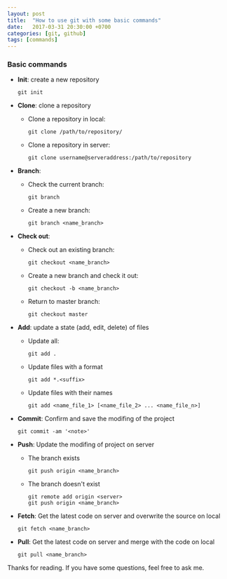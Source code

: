 ```yaml
---
layout: post
title:  "How to use git with some basic commands"
date:   2017-03-31 20:30:00 +0700
categories: [git, github]
tags: [commands] 
---
```


### Basic commands
  
  * **Init**: create a new repository
  
    ```
    git init
    ```
  
  * **Clone**: clone a repository
  
    * Clone a repository in local:
   
      ```
      git clone /path/to/repository/
      ```

    * Clone a repository in server:

      ```
      git clone username@serveraddress:/path/to/repository
      ```

  * **Branch**: 

    * Check the current branch:

      ```
      git branch
      ```

    * Create a new branch:

      ```
      git branch <name_branch>
      ```

  * **Check out**:

    * Check out an existing branch:
    
      ```
      git checkout <name_branch>
      ```

    * Create a new branch and check it out:

      ```
      git checkout -b <name_branch>
      ```
  
    * Return to master branch:

      ```
      git checkout master
      ```

  * **Add**: update a state (add, edit, delete) of files

    * Update all:

      ```
      git add .

      ```

    * Update files with a format

      ```
      git add *.<suffix>
      ```

    * Update files with their names

      ```
      git add <name_file_1> [<name_file_2> ... <name_file_n>] 
      ```

  * **Commit**: Confirm and save the modifing of the project

      ```
      git commit -am '<note>'
      ```

  * **Push**: Update the modifing of project on server

    * The branch exists

      ```
      git push origin <name_branch>
      ``` 
    
    * The branch doesn't exist

      ```
      git remote add origin <server>
      git push origin <name_branch>
      ```

* **Fetch**: Get the latest code on server and overwrite the source on local

  ```
  git fetch <name_branch>
  ```

* **Pull**: Get the latest code on server and merge with the code on local

  ```
  git pull <name_branch>
  ```

Thanks for reading. If you have some questions, feel free to ask me. 